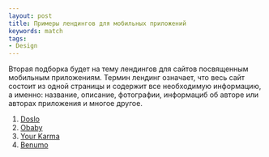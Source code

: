 ```yaml
---
layout: post
title: Примеры лендингов для мобильных приложений
keywords: match
tags:
- Design
---
```


Вторая подборка будет на тему лендингов для сайтов посвященным мобильным приложениям. 
Термин лендинг означает, что весь сайт состоит из одной страницы и содержит все необходимую информацию, а именно: название, описание, фотографии, информациб об авторе или авторах приложения и многое другое.

1. [Doslo](http://dolsto.de/)
2. [Obaby](http://www.obabyapp.com/)
3. [Your Karma](https://yourkarma.com/)
4. [Benumo](http://benumo.com/)
